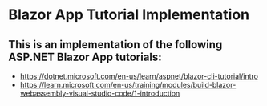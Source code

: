 # Blazor App Tutorial Implementation

## This is an implementation of the following ASP.NET Blazor App tutorials:
* https://dotnet.microsoft.com/en-us/learn/aspnet/blazor-cli-tutorial/intro
* https://learn.microsoft.com/en-us/training/modules/build-blazor-webassembly-visual-studio-code/1-introduction

